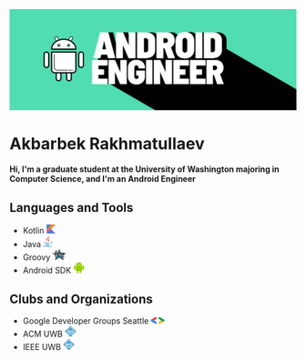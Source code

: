 ![I am Android Engineer](https://github.com/A-Rakhmatullaev/A-Rakhmatullaev/blob/main/friday.png)



# Akbarbek Rakhmatullaev
#### Hi, I'm a graduate student at the University of Washington majoring in Computer Science, and I'm an Android Engineer

## Languages and Tools
- Kotlin <img src="https://github.com/A-Rakhmatullaev/A-Rakhmatullaev/blob/main/kotlin.png" alt="kotlin" width="16" height="16"/>
- Java <img src="https://github.com/A-Rakhmatullaev/A-Rakhmatullaev/blob/main/java.png" alt="java" width="16" height="21"/>
- Groovy <img src="https://github.com/A-Rakhmatullaev/A-Rakhmatullaev/blob/main/groovy.png" alt="groovy" width="25" height="20"/>
- Android SDK <img src="https://github.com/A-Rakhmatullaev/A-Rakhmatullaev/blob/main/android.png" alt="android" width="20" height="20"/>

## Clubs and Organizations
- Google Developer Groups Seattle <img src="https://github.com/A-Rakhmatullaev/A-Rakhmatullaev/blob/main/GDG.png" alt="GDG" width="24" height="12"/>
- ACM UWB <img src="https://github.com/A-Rakhmatullaev/A-Rakhmatullaev/blob/main/ACM.png" alt="ACM" width="20" height="20"/>
- IEEE UWB <img src="https://github.com/A-Rakhmatullaev/A-Rakhmatullaev/blob/main/ACM.png" alt="IEEE" width="20" height="20"/>




